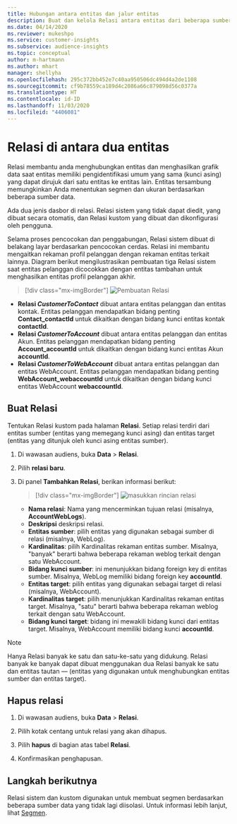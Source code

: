 ```yaml
---
title: Hubungan antara entitas dan jalur entitas
description: Buat dan kelola Relasi antara entitas dari beberapa sumber data.
ms.date: 04/14/2020
ms.reviewer: mukeshpo
ms.service: customer-insights
ms.subservice: audience-insights
ms.topic: conceptual
author: m-hartmann
ms.author: mhart
manager: shellyha
ms.openlocfilehash: 295c372bb452e7c40aa950506dc494d4a2de1108
ms.sourcegitcommit: cf9b78559ca189d4c2086a66c879098d56c0377a
ms.translationtype: HT
ms.contentlocale: id-ID
ms.lasthandoff: 11/03/2020
ms.locfileid: "4406081"
---
```

# <a name="relationships-between-entities"></a>Relasi di antara dua entitas

Relasi membantu anda menghubungkan entitas dan menghasilkan grafik data saat entitas memiliki pengidentifikasi umum yang sama (kunci asing) yang dapat dirujuk dari satu entitas ke entitas lain. Entitas tersambung memungkinkan Anda menentukan segmen dan ukuran berdasarkan beberapa sumber data.

Ada dua jenis dasbor di relasi. Relasi sistem yang tidak dapat diedit, yang dibuat secara otomatis, dan Relasi kustom yang dibuat dan dikonfigurasi oleh pengguna.

Selama proses pencocokan dan penggabungan, Relasi sistem dibuat di belakang layar berdasarkan pencocokan cerdas. Relasi ini membantu mengaitkan rekaman profil pelanggan dengan rekaman entitas terkait lainnya. Diagram berikut mengilustrasikan pembuatan tiga Relasi sistem saat entitas pelanggan dicocokkan dengan entitas tambahan untuk menghasilkan entitas profil pelanggan akhir.

> [!div class="mx-imgBorder"]
> ![Pembuatan Relasi](media/relationships-entities-merge.png "Pembuatan Relasi")

- **Relasi *CustomerToContact*** dibuat antara entitas pelanggan dan entitas kontak. Entitas pelanggan mendapatkan bidang penting **Contact_contactId** untuk dikaitkan dengan bidang kunci entitas kontak **contactId**.
- **Relasi _CustomerToAccount_** dibuat antara entitas pelanggan dan entitas Akun. Entitas pelanggan mendapatkan bidang penting **Account_accountId** untuk dikaitkan dengan bidang kunci entitas Akun **accountId**.
- **Relasi _CustomerToWebAccount_** dibuat antara entitas pelanggan dan entitas WebAccount. Entitas pelanggan mendapatkan bidang penting **WebAccount_webaccountId** untuk dikaitkan dengan bidang kunci entitas WebAccount **webaccountId**.

## <a name="create-a-relationship"></a>Buat Relasi

Tentukan Relasi kustom pada halaman **Relasi**. Setiap relasi terdiri dari entitas sumber (entitas yang memegang kunci asing) dan entitas target (entitas yang ditunjuk oleh kunci asing entitas sumber).

1. Di wawasan audiens, buka **Data** > **Relasi**.

2. Pilih **relasi baru**.

3. Di panel **Tambahkan Relasi**, berikan informasi berikut:

   > [!div class="mx-imgBorder"]
   > ![masukkan rincian relasi](media/relationships-add.png "masukkan rincian relasi")

   - **Nama relasi**: Nama yang mencerminkan tujuan relasi (misalnya, **AccountWebLogs**).
   - **Deskripsi** deskripsi relasi.
   - **Entitas sumber**: pilih entitas yang digunakan sebagai sumber di relasi (misalnya, WebLog).
   - **Kardinalitas**: pilih Kardinalitas rekaman entitas sumber. Misalnya, "banyak" berarti bahwa beberapa rekaman weblog terkait dengan satu WebAccount.
   - **Bidang kunci sumber**: ini menunjukkan bidang foreign key di entitas sumber. Misalnya, WebLog memiliki bidang foreign key **accountId**.
   - **Entitas target**: pilih entitas yang digunakan sebagai target di relasi (misalnya, WebAccount).
   - **Kardinalitas target**: pilih menunjukkan Kardinalitas rekaman entitas target. Misalnya, "satu" berarti bahwa beberapa rekaman weblog terkait dengan satu WebAccount.
   - **Bidang kunci target**: bidang ini mewakili bidang kunci dari entitas target. Misalnya, WebAccount memiliki bidang kunci **accountId**.

> [!NOTE]
> Hanya Relasi banyak ke satu dan satu-ke-satu yang didukung. Relasi banyak ke banyak dapat dibuat menggunakan dua Relasi banyak ke satu dan entitas tautan — (entitas yang digunakan untuk menghubungkan entitas sumber dan entitas target).

## <a name="delete-a-relationship"></a>Hapus relasi

1. Di wawasan audiens, buka **Data** > **Relasi**.

2. Pilih kotak centang untuk relasi yang akan dihapus.

3. Pilih **hapus** di bagian atas tabel **Relasi**.

4. Konfirmasikan penghapusan.

## <a name="next-step"></a>Langkah berikutnya

Relasi sistem dan kustom digunakan untuk membuat segmen berdasarkan beberapa sumber data yang tidak lagi diisolasi. Untuk informasi lebih lanjut, lihat [Segmen](segments.md).
